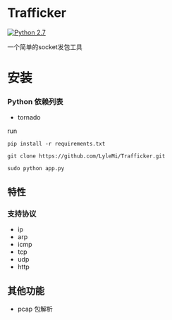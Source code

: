 # Trafficker

[![Python 2.7](https://img.shields.io/badge/Python-2.7-yellow.svg)](http://www.python.org/download/)

一个简单的socket发包工具

# 安装

### Python 依赖列表

* tornado

run 

```
pip install -r requirements.txt

git clone https://github.com/LyleMi/Trafficker.git

sudo python app.py
```


## 特性

### 支持协议

* ip
* arp
* icmp
* tcp
* udp
* http

## 其他功能

* pcap 包解析